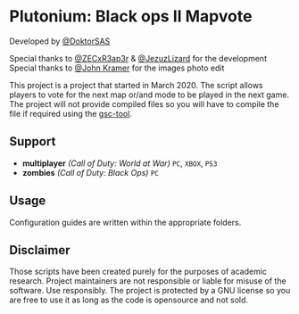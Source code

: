 # Plutonium: Black ops II Mapvote
Developed by [@DoktorSAS](https://twitter.com/DoktorSAS)

Special thanks to [@ZECxR3ap3r](https://twitter.com/ZECxR3ap3r) & [@JezuzLizard](https://forum.plutonium.pw/user/jezuzlizard) for the development
Special thanks to [@John Kramer](https://forum.plutonium.pw/user/john-kramer) for the images photo edit

This project is a project that started in March 2020. The script allows players to vote for the next map or/and mode to be played in the next game. The project will not provide compiled files so you will have to compile the file if required using the [gsc-tool](https://github.com/xensik/gsc-tool).

## Support
- **multiplayer** *(Call of Duty: World at War)* `PC`, `XBOX`, `PS3`
- **zombies** *(Call of Duty: Black Ops)* `PC`

## Usage
Configuration guides are written within the appropriate folders. 

## Disclaimer
Those scripts have been created purely for the purposes of academic research. Project maintainers are not responsible or liable for misuse of the software. Use responsibly. The project is protected by a GNU license so you are free to use it as long as the code is opensource and not sold. 